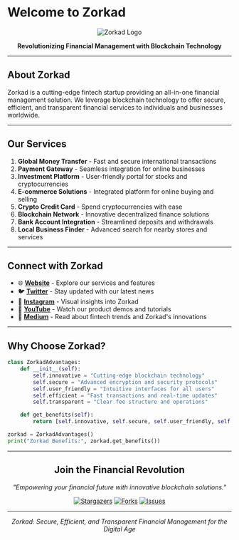 # Welcome to Zorkad

<div align="center">

![Zorkad Logo](https://zorkad.com/zorkad_icon.png)

**Revolutionizing Financial Management with Blockchain Technology**

</div>

---

## About Zorkad

Zorkad is a cutting-edge fintech startup providing an all-in-one financial management solution. We leverage blockchain technology to offer secure, efficient, and transparent financial services to individuals and businesses worldwide.

---

## Our Services

1. **Global Money Transfer** - Fast and secure international transactions
2. **Payment Gateway** - Seamless integration for online businesses
3. **Investment Platform** - User-friendly portal for stocks and cryptocurrencies
4. **E-commerce Solutions** - Integrated platform for online buying and selling
5. **Crypto Credit Card** - Spend cryptocurrencies with ease
6. **Blockchain Network** - Innovative decentralized finance solutions
7. **Bank Account Integration** - Streamlined deposits and withdrawals
8. **Local Business Finder** - Advanced search for nearby stores and services

---

## Connect with Zorkad

- 🌐 **[Website](https://zorkad.com)** - Explore our services and features
- 🐦 **[Twitter](https://x.com/Zorkad_)** - Stay updated with our latest news
- 📸 **[Instagram](https://www.instagram.com/zorkad_/)** - Visual insights into Zorkad
- 🎥 **[YouTube](https://www.youtube.com/@zorkad-llc)** - Watch our product demos and tutorials
- 📝 **[Medium](https://zorkad.medium.com/)** - Read about fintech trends and Zorkad's innovations

---

## Why Choose Zorkad?

```python
class ZorkadAdvantages:
    def __init__(self):
        self.innovative = "Cutting-edge blockchain technology"
        self.secure = "Advanced encryption and security protocols"
        self.user_friendly = "Intuitive interfaces for all users"
        self.efficient = "Fast transactions and real-time updates"
        self.transparent = "Clear fee structure and operations"

    def get_benefits(self):
        return [self.innovative, self.secure, self.user_friendly, self.efficient, self.transparent]

zorkad = ZorkadAdvantages()
print("Zorkad Benefits:", zorkad.get_benefits())
```

---

<div align="center">

## Join the Financial Revolution

*"Empowering your financial future with innovative blockchain solutions."*

[![Stargazers](https://img.shields.io/github/stars/zorkad/zorkad?style=for-the-badge&color=yellow)](https://github.com/zorkad/zorkad/stargazers)
[![Forks](https://img.shields.io/github/forks/zorkad/zorkad?style=for-the-badge&color=blue)](https://github.com/zorkad/zorkad/network/members)
[![Issues](https://img.shields.io/github/issues/zorkad/zorkad?style=for-the-badge&color=red)](https://github.com/zorkad/zorkad/issues)

</div>

---

<div align="center">

*Zorkad: Secure, Efficient, and Transparent Financial Management for the Digital Age*

</div>
